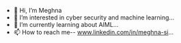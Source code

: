 - 👋 Hi, I’m Meghna
- 👀 I’m interested in cyber security and machine learning...
- 🌱 I’m currently learning about AIML...
- 📫 How to reach me--  www.linkedin.com/in/meghna-si...

<!---
Meghna27si/Meghna27si is a ✨ special ✨ repository because its `README.md` (this file) appears on your GitHub profile.
You can click the Preview link to take a look at your changes.
--->
